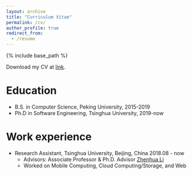 ```yaml
---
layout: archive
title: "Curriculum Vitae"
permalink: /cv/
author_profile: true
redirect_from:
  - /resume
---
```


{% include base_path %}

Download my CV at [link](/static/cv/jianweizheng_cv_cn.pdf).

Education
======
* B.S. in Computer Science, Peking University, 2015-2019
* Ph.D in Software Engineering, Tsinghua University, 2019-now

Work experience
======
* Research Assistant, Tsinghua University, Beijing, China   2018.08 - now
  * Advisors: Associate Professor & Ph.D. Advisor [Zhenhua Li](http://www.greenorbs.org/people/lzh/)
  * Worked on  Mobile Computing, Cloud Computing/Storage, and Web


<!-- Publications
======
  <ul>{% for post in site.publications %}
    {% include archive-single-cv.html %}
  {% endfor %}</ul>
  
Talks
======
  <ul>{% for post in site.talks %}
    {% include archive-single-talk-cv.html %}
  {% endfor %}</ul>
  
Teaching
======
  <ul>{% for post in site.teaching %}
    {% include archive-single-cv.html %}
  {% endfor %}</ul> -->
  

